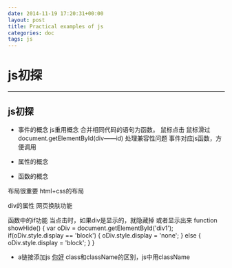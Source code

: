 ```yaml
---
date: 2014-11-19 17:20:31+00:00
layout: post
title: Practical examples of js
categories: doc
tags: js
---
```





# js初探


----------

## js初探

 - 事件的概念
 js重用概念 合并相同代码的语句为函数。
 鼠标点击
 鼠标滑过
 document.getElementById(div——id) 处理兼容性问题
 事件对应js函数，方便调用
 - 属性的概念 
 
 - 函数的概念
 
 布局很重要 html+css的布局
 
 div的属性
 网页换肤功能
 <link rel="" type=  href=""/>
 函数中的if功能
 当点击时，如果div是显示的，就隐藏掉
 或者显示出来
 function showHide()
 {
	var oDiv = document.getElementById('div1');
	if(oDiv.style.display == 'block')
	{
		oDiv.style.display = 'none';
	}
	else
	{
		oDiv.style.display = 'block';
	}
 }
 
 - a链接添加js
 <a href="javascript:;">你好</a>
 class和className的区别，js中用className



